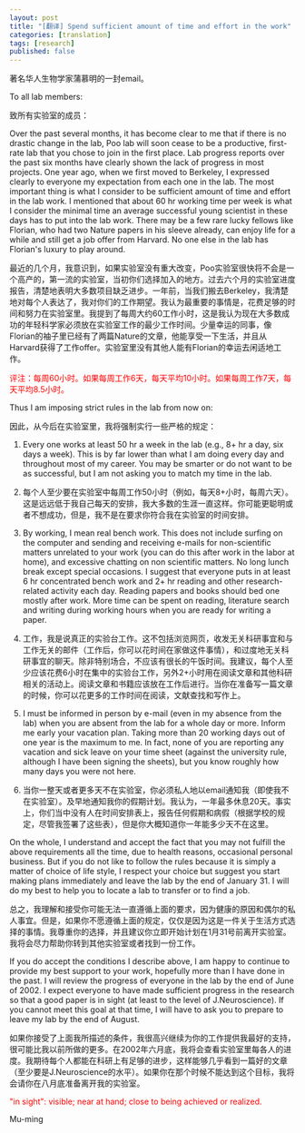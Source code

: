 ```yaml
---
layout: post
title: "[翻译] Spend sufficient amount of time and effort in the work"
categories: [translation]
tags: [research]
published: false
---
```


著名华人生物学家蒲慕明的一封email。

To all lab members:

致所有实验室的成员：

Over the past several months, it has become clear to me that if there is no drastic change in the lab, Poo lab will soon cease to be a productive, first-rate lab that you chose to join in the first place. Lab progress reports over the past six months have clearly shown the lack of progress in most projects. One year ago, when we first moved to Berkeley, I expressed clearly to everyone my expectation from each one in the lab. The most important thing is what I consider to be sufficient amount of time and effort in the lab work. I mentioned that about 60 hr working time per week is what I consider the minimal time an average successful young scientist in these days has to put into the lab work. There may be a few rare lucky fellows like Florian, who had two Nature papers in his sleeve already, can enjoy life for a while and still get a job offer from Harvard. No one else in the lab has Florian's luxury to play around. 

最近的几个月，我意识到，如果实验室没有重大改变，Poo实验室很快将不会是一个高产的，第一流的实验室，当初你们选择加入的地方。过去六个月的实验室进度报告，清楚地表明大多数项目缺乏进步。一年前，当我们搬去Berkeley，我清楚地对每个人表达了，我对你们的工作期望。我认为最重要的事情是，花费足够的时间和努力在实验室里。我提到了每周大约60工作小时，这是我认为现在大多数成功的年轻科学家必须放在实验室工作的最少工作时间。少量幸运的同事，像Florian的袖子里已经有了两篇Nature的文章，他能享受一下生活，并且从Harvard获得了工作offer。实验室里没有其他人能有Florian的幸运去闲适地工作。

<font color='red'>评注：每周60小时。如果每周工作6天，每天平均10小时。如果每周工作7天，每天平均8.5小时。</font>

Thus I am imposing strict rules in the lab from now on:

因此，从今后在实验室里，我将强制实行一些严格的规定：

1. Every one works at least 50 hr a week in the lab (e.g., 8+ hr a day, six days a week). This is by far lower than what I am doing every day and throughout most of my career. You may be smarter or do not want to be as successful, but I am not asking you to match my time in the lab. 

1. 每个人至少要在实验室中每周工作50小时（例如，每天8+小时，每周六天）。这是远远低于我自己每天的安排，我大多数的生涯一直这样。你可能更聪明或者不想成功，但是，我不是在要求你符合我在实验室的时间安排。

2. By working, I mean real bench work. This does not include surfing on the computer and sending and receiving e-mails for non-scientific matters unrelated to your work (you can do this after work in the labor at home), and excessive chatting on non scientific matters. No long lunch break except special occasions. I suggest that everyone puts in at least 6 hr concentrated bench work and 2+ hr reading and other research-related activity each day. Reading papers and books should bed one mostly after work. More time can be spent on reading, literature search and writing during working hours when you are ready for writing a paper. 

2. 工作，我是说真正的实验台工作。这不包括浏览网页，收发无关科研事宜和与工作无关的邮件（工作后，你可以花时间在家做这件事情），和过度地无关科研事宜的聊天。除非特别场合，不应该有很长的午饭时间。我建议，每个人至少应该花费6小时在集中的实验台工作，另外2+小时用在阅读文章和其他科研相关的活动上。阅读文章和书籍应该放在工作后进行。当你在准备写一篇文章的时候，你可以花更多的工作时间在阅读，文献查找和写作上。

3. I must be informed in person by e-mail (even in my absence from the lab) when you are absent from the lab for a whole day or more. Inform me early your vacation plan. Taking more than 20 working days out of one year is the maximum to me. In fact, none of you are reporting any vacation and sick leave on your time sheet (against the university rule, although I have been signing the sheets), but you know roughly how many days you were not here. 

3. 当你一整天或者更多天不在实验室，你必须私人地以email通知我（即使我不在实验室）。及早地通知我你的假期计划。我认为，一年最多休息20天。事实上，你们当中没有人在时间安排表上，报告任何假期和病假（根据学校的规定，尽管我签署了这些表），但是你大概知道你一年能多少天不在这里。

On the whole, I understand and accept the fact that you may not fulfill the above requirements all the time, due to health reasons, occasional personal business. But if you do not like to follow the rules because it is simply a matter of choice of life style, I respect your choice but suggest you start making plans immediately and leave the lab by the end of January 31. I will do my best to help you to locate a lab to transfer or to find a job. 

总之，我理解和接受你可能无法一直遵循上面的要求，因为健康的原因和偶尔的私人事宜。但是，如果你不愿遵循上面的规定，仅仅是因为这是一件关于生活方式选择的事情。我尊重你的选择，并且建议你立即开始计划在1月31号前离开实验室。我将会尽力帮助你转到其他实验室或者找到一份工作。

If you do accept the conditions I describe above, I am happy to continue to provide my best support to your work, hopefully more than I have done in the past. I will review the progress of everyone in the lab by the end of June of 2002. I expect everyone to have made sufficient progress in the research so that a good paper is in sight (at least to the level of J.Neuroscience). If you cannot meet this goal at that time, I will have to ask you to prepare to leave my lab by the end of August. 

如果你接受了上面我所描述的条件，我很高兴继续为你的工作提供我最好的支持，很可能比我以前所做的更多。在2002年六月底，我将会查看实验室里每各人的进度。我期待每个人都能在科研上有足够的进步，这样能够几乎看到一篇好的文章（至少要是J.Neuroscience的水平）。如果你在那个时候不能达到这个目标，我将会请你在八月底准备离开我的实验室。

<font color='red'>"in sight": visible; near at hand; close to being achieved or realized.</font>

Mu-ming
